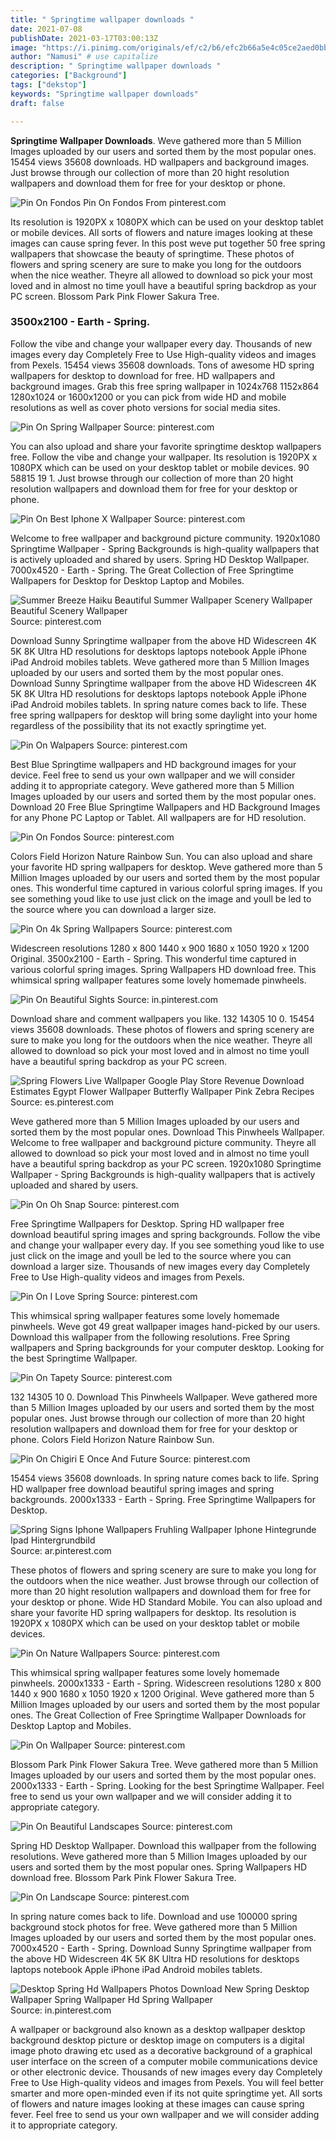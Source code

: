 ```yaml
---
title: " Springtime wallpaper downloads "
date: 2021-07-08
publishDate: 2021-03-17T03:00:13Z
image: "https://i.pinimg.com/originals/ef/c2/b6/efc2b66a5e4c05ce2aed0bb6e3c1e1f3.jpg"
author: "Namusi" # use capitalize
description: " Springtime wallpaper downloads "
categories: ["Background"]
tags: ["dekstop"]
keywords: "Springtime wallpaper downloads"
draft: false

---
```



**Springtime Wallpaper Downloads**. Weve gathered more than 5 Million Images uploaded by our users and sorted them by the most popular ones. 15454 views 35608 downloads. HD wallpapers and background images. Just browse through our collection of more than 20 hight resolution wallpapers and download them for free for your desktop or phone.

![Pin On Fondos](https://i.pinimg.com/originals/e8/2d/17/e82d17e431ba8c2e91074daf4d15fdbd.jpg "Pin On Fondos")
Pin On Fondos From pinterest.com


Its resolution is 1920PX x 1080PX which can be used on your desktop tablet or mobile devices. All sorts of flowers and nature images looking at these images can cause spring fever. In this post weve put together 50 free spring wallpapers that showcase the beauty of springtime. These photos of flowers and spring scenery are sure to make you long for the outdoors when the nice weather. Theyre all allowed to download so pick your most loved and in almost no time youll have a beautiful spring backdrop as your PC screen. Blossom Park Pink Flower Sakura Tree.

### 3500x2100 - Earth - Spring.

Follow the vibe and change your wallpaper every day. Thousands of new images every day Completely Free to Use High-quality videos and images from Pexels. 15454 views 35608 downloads. Tons of awesome HD spring wallpapers for desktop to download for free. HD wallpapers and background images. Grab this free spring wallpaper in 1024x768 1152x864 1280x1024 or 1600x1200 or you can pick from wide HD and mobile resolutions as well as cover photo versions for social media sites.


![Pin On Spring Wallpaper](https://i.pinimg.com/originals/2c/84/21/2c8421606b5abba966817bd9e4e7c699.jpg "Pin On Spring Wallpaper")
Source: pinterest.com

You can also upload and share your favorite springtime desktop wallpapers free. Follow the vibe and change your wallpaper. Its resolution is 1920PX x 1080PX which can be used on your desktop tablet or mobile devices. 90 58815 19 1. Just browse through our collection of more than 20 hight resolution wallpapers and download them for free for your desktop or phone.

![Pin On Best Iphone X Wallpaper](https://i.pinimg.com/originals/6f/cd/e3/6fcde318f8a8c0570ce72d593d3fb797.jpg "Pin On Best Iphone X Wallpaper")
Source: pinterest.com

Welcome to free wallpaper and background picture community. 1920x1080 Springtime Wallpaper - Spring Backgrounds is high-quality wallpapers that is actively uploaded and shared by users. Spring HD Desktop Wallpaper. 7000x4520 - Earth - Spring. The Great Collection of Free Springtime Wallpapers for Desktop for Desktop Laptop and Mobiles.

![Summer Breeze Haiku Beautiful Summer Wallpaper Scenery Wallpaper Beautiful Scenery Wallpaper](https://i.pinimg.com/originals/c5/27/00/c527009e22726eb5149d5756e284bae6.jpg "Summer Breeze Haiku Beautiful Summer Wallpaper Scenery Wallpaper Beautiful Scenery Wallpaper")
Source: pinterest.com

Download Sunny Springtime wallpaper from the above HD Widescreen 4K 5K 8K Ultra HD resolutions for desktops laptops notebook Apple iPhone iPad Android mobiles tablets. Weve gathered more than 5 Million Images uploaded by our users and sorted them by the most popular ones. Download Sunny Springtime wallpaper from the above HD Widescreen 4K 5K 8K Ultra HD resolutions for desktops laptops notebook Apple iPhone iPad Android mobiles tablets. In spring nature comes back to life. These free spring wallpapers for desktop will bring some daylight into your home regardless of the possibility that its not exactly springtime yet.

![Pin On Walpapers](https://i.pinimg.com/originals/83/19/37/8319374a97ff7b1b80284f73866c1b51.jpg "Pin On Walpapers")
Source: pinterest.com

Best Blue Springtime wallpapers and HD background images for your device. Feel free to send us your own wallpaper and we will consider adding it to appropriate category. Weve gathered more than 5 Million Images uploaded by our users and sorted them by the most popular ones. Download 20 Free Blue Springtime Wallpapers and HD Background Images for any Phone PC Laptop or Tablet. All wallpapers are for HD resolution.

![Pin On Fondos](https://i.pinimg.com/originals/e8/2d/17/e82d17e431ba8c2e91074daf4d15fdbd.jpg "Pin On Fondos")
Source: pinterest.com

Colors Field Horizon Nature Rainbow Sun. You can also upload and share your favorite HD spring wallpapers for desktop. Weve gathered more than 5 Million Images uploaded by our users and sorted them by the most popular ones. This wonderful time captured in various colorful spring images. If you see something youd like to use just click on the image and youll be led to the source where you can download a larger size.

![Pin On 4k Spring Wallpapers](https://i.pinimg.com/originals/66/a9/85/66a985d49fcf3043d5db8332c7f85197.jpg "Pin On 4k Spring Wallpapers")
Source: pinterest.com

Widescreen resolutions 1280 x 800 1440 x 900 1680 x 1050 1920 x 1200 Original. 3500x2100 - Earth - Spring. This wonderful time captured in various colorful spring images. Spring Wallpapers HD download free. This whimsical spring wallpaper features some lovely homemade pinwheels.

![Pin On Beautiful Sights](https://i.pinimg.com/originals/f7/4e/1d/f74e1d611b844ca93290322eafbc5728.jpg "Pin On Beautiful Sights")
Source: in.pinterest.com

Download share and comment wallpapers you like. 132 14305 10 0. 15454 views 35608 downloads. These photos of flowers and spring scenery are sure to make you long for the outdoors when the nice weather. Theyre all allowed to download so pick your most loved and in almost no time youll have a beautiful spring backdrop as your PC screen.

![Spring Flowers Live Wallpaper Google Play Store Revenue Download Estimates Egypt Flower Wallpaper Butterfly Wallpaper Pink Zebra Recipes](https://i.pinimg.com/originals/8e/18/9d/8e189d0147d9bcce72400dcd90919a94.jpg "Spring Flowers Live Wallpaper Google Play Store Revenue Download Estimates Egypt Flower Wallpaper Butterfly Wallpaper Pink Zebra Recipes")
Source: es.pinterest.com

Weve gathered more than 5 Million Images uploaded by our users and sorted them by the most popular ones. Download This Pinwheels Wallpaper. Welcome to free wallpaper and background picture community. Theyre all allowed to download so pick your most loved and in almost no time youll have a beautiful spring backdrop as your PC screen. 1920x1080 Springtime Wallpaper - Spring Backgrounds is high-quality wallpapers that is actively uploaded and shared by users.

![Pin On Oh Snap](https://i.pinimg.com/originals/38/2f/d1/382fd1cef1145906d3afa16bfd57fff6.jpg "Pin On Oh Snap")
Source: pinterest.com

Free Springtime Wallpapers for Desktop. Spring HD wallpaper free download beautiful spring images and spring backgrounds. Follow the vibe and change your wallpaper every day. If you see something youd like to use just click on the image and youll be led to the source where you can download a larger size. Thousands of new images every day Completely Free to Use High-quality videos and images from Pexels.

![Pin On I Love Spring](https://i.pinimg.com/originals/97/95/b8/9795b8e122bc1dfc37fb74050cd9132c.jpg "Pin On I Love Spring")
Source: pinterest.com

This whimsical spring wallpaper features some lovely homemade pinwheels. Weve got 49 great wallpaper images hand-picked by our users. Download this wallpaper from the following resolutions. Free Spring wallpapers and Spring backgrounds for your computer desktop. Looking for the best Springtime Wallpaper.

![Pin On Tapety](https://i.pinimg.com/originals/36/b7/45/36b7456c2fe9579bb5fc538868167c00.jpg "Pin On Tapety")
Source: pinterest.com

132 14305 10 0. Download This Pinwheels Wallpaper. Weve gathered more than 5 Million Images uploaded by our users and sorted them by the most popular ones. Just browse through our collection of more than 20 hight resolution wallpapers and download them for free for your desktop or phone. Colors Field Horizon Nature Rainbow Sun.

![Pin On Chigiri E Once And Future](https://i.pinimg.com/originals/e3/7c/8b/e37c8bc67b978c7839831b53d763e62e.jpg "Pin On Chigiri E Once And Future")
Source: pinterest.com

15454 views 35608 downloads. In spring nature comes back to life. Spring HD wallpaper free download beautiful spring images and spring backgrounds. 2000x1333 - Earth - Spring. Free Springtime Wallpapers for Desktop.

![Spring Signs Iphone Wallpapers Fruhling Wallpaper Iphone Hintegrunde Ipad Hintergrundbild](https://i.pinimg.com/originals/77/cb/28/77cb28fe400aee746ec32d54d086a85a.jpg "Spring Signs Iphone Wallpapers Fruhling Wallpaper Iphone Hintegrunde Ipad Hintergrundbild")
Source: ar.pinterest.com

These photos of flowers and spring scenery are sure to make you long for the outdoors when the nice weather. Just browse through our collection of more than 20 hight resolution wallpapers and download them for free for your desktop or phone. Wide HD Standard Mobile. You can also upload and share your favorite HD spring wallpapers for desktop. Its resolution is 1920PX x 1080PX which can be used on your desktop tablet or mobile devices.

![Pin On Nature Wallpapers](https://i.pinimg.com/originals/45/b6/ca/45b6caeb642cbe465fb9034c81cce486.jpg "Pin On Nature Wallpapers")
Source: pinterest.com

This whimsical spring wallpaper features some lovely homemade pinwheels. 2000x1333 - Earth - Spring. Widescreen resolutions 1280 x 800 1440 x 900 1680 x 1050 1920 x 1200 Original. Weve gathered more than 5 Million Images uploaded by our users and sorted them by the most popular ones. The Great Collection of Free Springtime Wallpaper Downloads for Desktop Laptop and Mobiles.

![Pin On Wallpaper](https://i.pinimg.com/originals/91/16/23/9116237d07599ef1f2707b6efacf57d2.jpg "Pin On Wallpaper")
Source: pinterest.com

Blossom Park Pink Flower Sakura Tree. Weve gathered more than 5 Million Images uploaded by our users and sorted them by the most popular ones. 2000x1333 - Earth - Spring. Looking for the best Springtime Wallpaper. Feel free to send us your own wallpaper and we will consider adding it to appropriate category.

![Pin On Beautiful Landscapes](https://i.pinimg.com/originals/94/12/3c/94123c111ad79a1a6b10f9bec45f52d7.jpg "Pin On Beautiful Landscapes")
Source: pinterest.com

Spring HD Desktop Wallpaper. Download this wallpaper from the following resolutions. Weve gathered more than 5 Million Images uploaded by our users and sorted them by the most popular ones. Spring Wallpapers HD download free. Blossom Park Pink Flower Sakura Tree.

![Pin On Landscape](https://i.pinimg.com/originals/fb/27/f8/fb27f8f9b18b9bfef93a74c405115b2f.jpg "Pin On Landscape")
Source: pinterest.com

In spring nature comes back to life. Download and use 100000 spring background stock photos for free. Weve gathered more than 5 Million Images uploaded by our users and sorted them by the most popular ones. 7000x4520 - Earth - Spring. Download Sunny Springtime wallpaper from the above HD Widescreen 4K 5K 8K Ultra HD resolutions for desktops laptops notebook Apple iPhone iPad Android mobiles tablets.

![Desktop Spring Hd Wallpapers Photos Download New Spring Desktop Wallpaper Spring Wallpaper Hd Spring Wallpaper](https://i.pinimg.com/originals/ef/c2/b6/efc2b66a5e4c05ce2aed0bb6e3c1e1f3.jpg "Desktop Spring Hd Wallpapers Photos Download New Spring Desktop Wallpaper Spring Wallpaper Hd Spring Wallpaper")
Source: in.pinterest.com

A wallpaper or background also known as a desktop wallpaper desktop background desktop picture or desktop image on computers is a digital image photo drawing etc used as a decorative background of a graphical user interface on the screen of a computer mobile communications device or other electronic device. Thousands of new images every day Completely Free to Use High-quality videos and images from Pexels. You will feel better smarter and more open-minded even if its not quite springtime yet. All sorts of flowers and nature images looking at these images can cause spring fever. Feel free to send us your own wallpaper and we will consider adding it to appropriate category.

